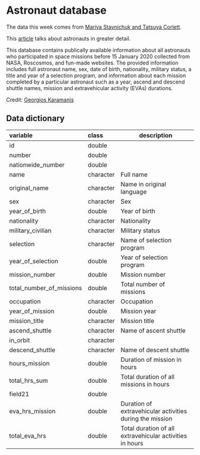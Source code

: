 # Astronaut database

The data this week comes from [Mariya Stavnichuk and Tatsuya Corlett](https://data.mendeley.com/datasets/86tsnnbv2w/1). 

This [article](https://www.sciencedirect.com/science/article/abs/pii/S2214552420300444) talks about astronauts in greater detail.

This database contains publically available information about all astronauts who participated in space missions before 15 January 2020 collected from NASA, Roscosmos, and fun-made websites. The provided information includes full astronaut name, sex, date of birth, nationality, military status, a title and year of a selection program, and information about each mission completed by a particular astronaut such as a year, ascend and descend shuttle names, mission and extravehicular activity (EVAs) durations.

Credit: [Georgios Karamanis](https://twitter.com/geokaramanis)

## Data dictionary

| variable                 | class     | description                                               |
| :----------------------- | :-------- | --------------------------------------------------------- |
| id                       | double    |                                                           |
| number                   | double    |                                                           |
| nationwide_number        | double    |                                                           |
| name                     | character | Full  name                                                |
| original_name            | character | Name in original language                                 |
| sex                      | character | Sex                                                       |
| year_of_birth            | double    | Year of birth                                             |
| nationality              | character | Nationality                                               |
| military_civilian        | character | Military status                                           |
| selection                | character | Name of selection program                                 |
| year_of_selection        | double    | Year of selection program                                 |
| mission_number           | double    | Mission number                                            |
| total_number_of_missions | double    | Total number of missions                                  |
| occupation               | character | Occupation                                                |
| year_of_mission          | double    | Mission year                                              |
| mission_title            | character | Mission title                                             |
| ascend_shuttle           | character | Name of ascent shuttle                                    |
| in_orbit                 | character |                                                           |
| descend_shuttle          | character | Name of descent shuttle                                   |
| hours_mission            | double    | Duration of mission in hours                              |
| total_hrs_sum            | double    | Total duration of all missions in hours                   |
| field21                  | double    |                                                           |
| eva_hrs_mission          | double    | Duration of extravehicular activities  during the mission |
| total_eva_hrs            | double    | Total duration of all extravehicular activities in hours  |